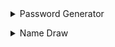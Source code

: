 <dl>
  <details>
    <summary>Password Generator</summary>

    * Language: C#
    * Info: Alphanumeric password generator.
  </details>
</dl>
<dl>
  <details>
    <summary>Name Draw</summary>

    * Language: Python
    * Info: Name draw, no raffled repeat.
  </details>
</dl>
